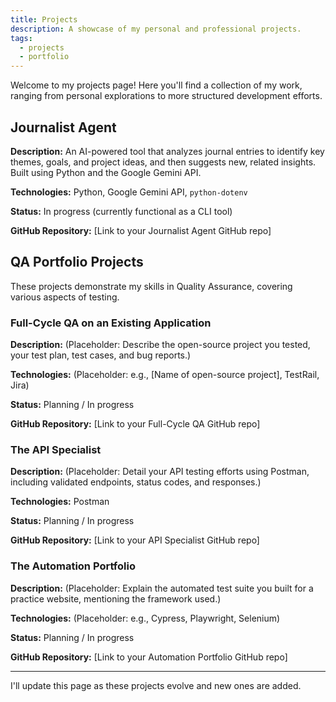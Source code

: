 ```yaml
---
title: Projects
description: A showcase of my personal and professional projects.
tags:
  - projects
  - portfolio
---
```


Welcome to my projects page! Here you'll find a collection of my work, ranging from personal explorations to more structured development efforts.

## Journalist Agent

**Description:** An AI-powered tool that analyzes journal entries to identify key themes, goals, and project ideas, and then suggests new, related insights. Built using Python and the Google Gemini API.

**Technologies:** Python, Google Gemini API, `python-dotenv`

**Status:** In progress (currently functional as a CLI tool)

**GitHub Repository:** [Link to your Journalist Agent GitHub repo]

## QA Portfolio Projects

These projects demonstrate my skills in Quality Assurance, covering various aspects of testing.

### Full-Cycle QA on an Existing Application

**Description:** (Placeholder: Describe the open-source project you tested, your test plan, test cases, and bug reports.)

**Technologies:** (Placeholder: e.g., [Name of open-source project], TestRail, Jira)

**Status:** Planning / In progress

**GitHub Repository:** [Link to your Full-Cycle QA GitHub repo]

### The API Specialist

**Description:** (Placeholder: Detail your API testing efforts using Postman, including validated endpoints, status codes, and responses.)

**Technologies:** Postman

**Status:** Planning / In progress

**GitHub Repository:** [Link to your API Specialist GitHub repo]

### The Automation Portfolio

**Description:** (Placeholder: Explain the automated test suite you built for a practice website, mentioning the framework used.)

**Technologies:** (Placeholder: e.g., Cypress, Playwright, Selenium)

**Status:** Planning / In progress

**GitHub Repository:** [Link to your Automation Portfolio GitHub repo]

---

I'll update this page as these projects evolve and new ones are added.
